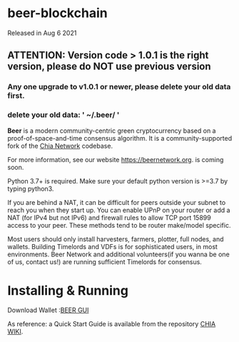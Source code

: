 # beer-blockchain
Released in Aug 6 2021

## ATTENTION: Version code > 1.0.1 is the right version, please do NOT use previous version

### Any one upgrade to v1.0.1 or newer, please delete your old data first.
### delete your old data: ' ~/.beer/ ' 




**Beer** is a modern community-centric green cryptocurrency based on a proof-of-space-and-time consensus algorithm. It is a community-supported fork of the [Chia Network](https://github.com/Chia-Network/chia-blockchain) codebase.

For more information, see our website https://beernetwork.org. is coming soon.

Python 3.7+ is required. Make sure your default python version is >=3.7 by typing python3.

If you are behind a NAT, it can be difficult for peers outside your subnet to reach you when they start up. You can enable UPnP on your router or add a NAT (for IPv4 but not IPv6) and firewall rules to allow TCP port 15899 access to your peer. These methods tend to be router make/model specific.

Most users should only install harvesters, farmers, plotter, full nodes, and wallets. Building Timelords and VDFs is for sophisticated users, in most environments. Beer Network and additional volunteers(if you wanna be one of us, contact us!) are running sufficient Timelords for consensus.



# Installing & Running
Download Wallet :[BEER GUI](https://github.com/Beer-Network/beer-blockchain/releases/)

As reference: a Quick Start Guide is available from the repository [CHIA WIKI](https://github.com/Chia-Network/chia-blockchain/wiki).

